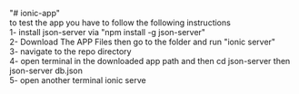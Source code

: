 "# ionic-app" 
</br>
to test the app you have to follow the following instructions
</br>
1- install json-server via "npm install -g json-server"
</br>
2- Download The APP Files then go to the folder and run "ionic server"
</br>
3- navigate to the repo directory
</br>
4- open terminal in the downloaded app path and then cd json-server then json-server db.json
</br>
5- open another terminal ionic serve

